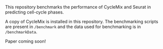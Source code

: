 This repository benchmarks the performance of CycleMix and Seurat in predicting cell-cycle phases.

A copy of CycleMix is installed in this repository. The benchmarking scripts are present in `/benchmark` and the data used for benchmarking is in `/benchmarkData`.

Paper coming soon!
